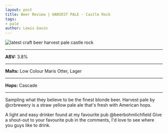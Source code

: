 ```yaml
---
layout: post
title: Beer Review | HARVEST PALE - Castle Rock 
tags:
- pale
author: Lewis Gavin
---
```


![latest craft beer harvest pale castle rock](https://www.lewisgavin.co.uk/beermeupplease/images/2019-01-05-sampling-believe-finest-blonde-beer-harvest-pale-@crbrewery-straw-yellow.png)

***
**ABV:** 3.8%

***
**Malts:** Low Colour Maris Otter, Lager

***
**Hops:** Cascade 

***

Sampling what they believe to be the finest blonde beer. 
Harvest pale by @crbrewery is a straw yellow pale ale that's fresh with American hops.

A light and easy drinker found at my favourite pub @beerbohmlichfield 
Give a shout-out to your favourite pub in the comments, I'd love to see where you guys like to drink.
